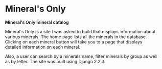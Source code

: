 Mineral's Only
======

**Mineral's Only mineral catalog**

Mineral's Only is a site I was asked to build that displays information 
about various minerals. The home page lists all the minerals in the database. Clicking on each mineral button will take you to a page that displays detailed information on each mineral. 

Also, a user can search by a minerals name, filter minerals by group as well as by letter. The site was built using Django 2.2.3. 




